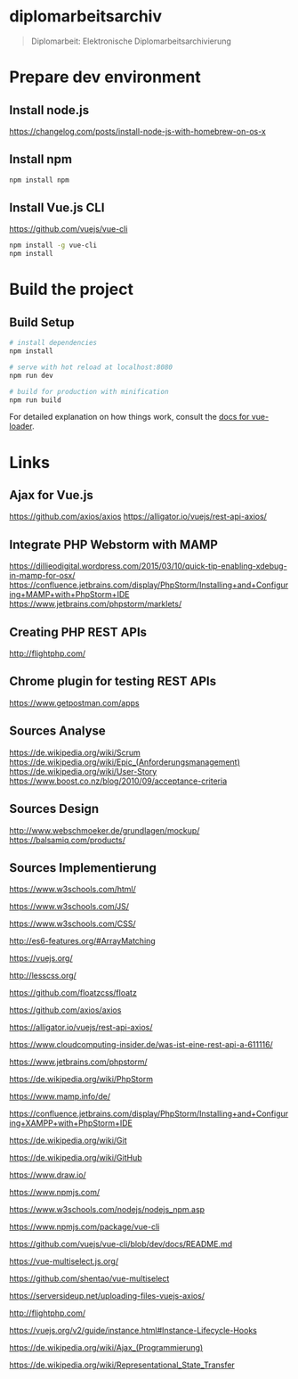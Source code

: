 
# diplomarbeitsarchiv

> Diplomarbeit: Elektronische Diplomarbeitsarchivierung

# Prepare dev environment
## Install node.js 
https://changelog.com/posts/install-node-js-with-homebrew-on-os-x

## Install npm
``` bash
npm install npm
```

## Install Vue.js CLI
https://github.com/vuejs/vue-cli

``` bash
npm install -g vue-cli
npm install
```

# Build the project
## Build Setup

``` bash
# install dependencies
npm install

# serve with hot reload at localhost:8080
npm run dev

# build for production with minification
npm run build
```
For detailed explanation on how things work, consult the [docs for vue-loader](http://vuejs.github.io/vue-loader).

# Links
## Ajax for Vue.js
https://github.com/axios/axios https://alligator.io/vuejs/rest-api-axios/

## Integrate PHP Webstorm with MAMP
https://dillieodigital.wordpress.com/2015/03/10/quick-tip-enabling-xdebug-in-mamp-for-osx/ https://confluence.jetbrains.com/display/PhpStorm/Installing+and+Configuring+MAMP+with+PhpStorm+IDE https://www.jetbrains.com/phpstorm/marklets/

## Creating PHP REST APIs
http://flightphp.com/

## Chrome plugin for testing REST APIs
https://www.getpostman.com/apps

## Sources Analyse
https://de.wikipedia.org/wiki/Scrum
https://de.wikipedia.org/wiki/Epic_(Anforderungsmanagement)
https://de.wikipedia.org/wiki/User-Story
https://www.boost.co.nz/blog/2010/09/acceptance-criteria

## Sources Design
http://www.webschmoeker.de/grundlagen/mockup/
https://balsamiq.com/products/

## Sources Implementierung
https://www.w3schools.com/html/

https://www.w3schools.com/JS/

https://www.w3schools.com/CSS/

http://es6-features.org/#ArrayMatching

https://vuejs.org/

http://lesscss.org/

https://github.com/floatzcss/floatz

https://github.com/axios/axios

https://alligator.io/vuejs/rest-api-axios/

https://www.cloudcomputing-insider.de/was-ist-eine-rest-api-a-611116/

https://www.jetbrains.com/phpstorm/

https://de.wikipedia.org/wiki/PhpStorm

https://www.mamp.info/de/

https://confluence.jetbrains.com/display/PhpStorm/Installing+and+Configuring+XAMPP+with+PhpStorm+IDE

https://de.wikipedia.org/wiki/Git

https://de.wikipedia.org/wiki/GitHub

https://www.draw.io/

https://www.npmjs.com/

https://www.w3schools.com/nodejs/nodejs_npm.asp

https://www.npmjs.com/package/vue-cli

https://github.com/vuejs/vue-cli/blob/dev/docs/README.md

https://vue-multiselect.js.org/

https://github.com/shentao/vue-multiselect

https://serversideup.net/uploading-files-vuejs-axios/

http://flightphp.com/

https://vuejs.org/v2/guide/instance.html#Instance-Lifecycle-Hooks

https://de.wikipedia.org/wiki/Ajax_(Programmierung)

https://de.wikipedia.org/wiki/Representational_State_Transfer
